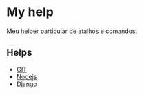 # My help
Meu helper particular de atalhos e comandos.

## Helps

* [GIT](https://github.com/wiskton/my-help/blob/main/git.md)
* [Nodejs](https://github.com/wiskton/my-help/blob/main/nodejs.md)
* [Django](https://github.com/wiskton/my-help/blob/main/django.md)
